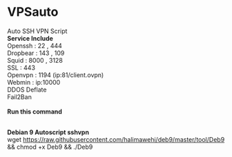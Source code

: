 # VPSauto
Auto SSH VPN Script<br>
<b>Service Include</b><br>
Openssh : 22 , 444<br>
Dropbear : 143 , 109<br>
Squid : 8000 , 3128<br>
SSL : 443<br>
Openvpn : 1194 (ip:81/client.ovpn)<br>
Webmin : ip:10000<br>
DDOS Deflate<br>
Fail2Ban<br><br>
<b>Run this command</b><br><br>

<b>Debian 9 Autoscript sshvpn</b><br>
wget https://raw.githubusercontent.com/halimawehi/deb9/master/tool/Deb9 && chmod +x Deb9 && ./Deb9
